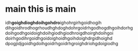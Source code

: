 # main this is main 
idh**goighdioghdoihgohdro**ighohrgirhgoidhogih
dihgoidhrodhogrhoudhghdoghdohrgoidrhgodhogdhgoihdorhg
doihgodhgoidoighdoihgiodhgiodhroigdhoirghdoihgoi
doirhgodihrgoidhgoidoighoidhgoihdoighdrgidhoighd
dpogjidjgoidhgdoihgoidrhgoidrhgroighdriohgdoigiodhg
